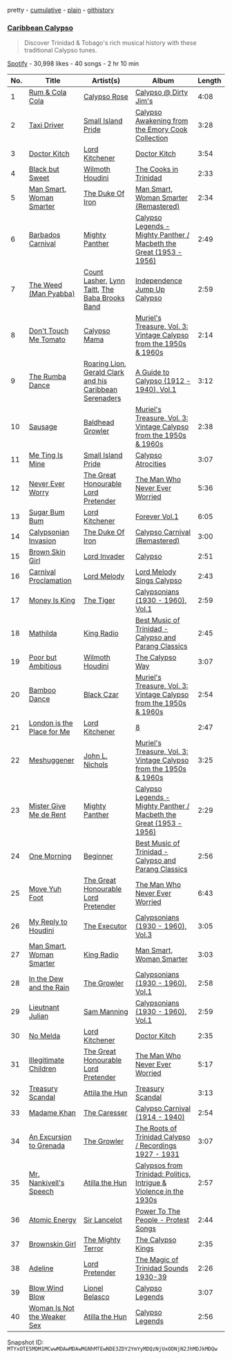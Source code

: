 pretty - [cumulative](/playlists/cumulative/37i9dQZF1DX6QlnUtJCO12.md) - [plain](/playlists/plain/37i9dQZF1DX6QlnUtJCO12) - [githistory](https://github.githistory.xyz/mackorone/spotify-playlist-archive/blob/main/playlists/plain/37i9dQZF1DX6QlnUtJCO12)

### [Caribbean Calypso](https://open.spotify.com/playlist/37i9dQZF1DX6QlnUtJCO12)

> Discover Trinidad & Tobago's rich musical history with these traditional Calypso tunes.

[Spotify](https://open.spotify.com/user/spotify) - 30,998 likes - 40 songs - 2 hr 10 min

| No. | Title | Artist(s) | Album | Length |
|---|---|---|---|---|
| 1 | [Rum & Cola Cola](https://open.spotify.com/track/6R9UbLVFg6xCwIXBwZ4ms0) | [Calypso Rose](https://open.spotify.com/artist/56QlZ0AFfkaaHyANLVkg5h) | [Calypso @ Dirty Jim's](https://open.spotify.com/album/7z7FHWRe56GRFBMflxbDVU) | 4:08 |
| 2 | [Taxi Driver](https://open.spotify.com/track/4bvPevGfBIGMujMTwpcXME) | [Small Island Pride](https://open.spotify.com/artist/7ugF6nfdSQf3Lgl58uKeCL) | [Calypso Awakening from the Emory Cook Collection](https://open.spotify.com/album/5IBNyUVIPDVZORyS0nUaRj) | 3:28 |
| 3 | [Doctor Kitch](https://open.spotify.com/track/773m3sHG4pIBk0daUTl431) | [Lord Kitchener](https://open.spotify.com/artist/7FL6vuQ7VGJvOiZUukHAcK) | [Doctor Kitch](https://open.spotify.com/album/6ZgbMHl4E3T6Cvjat6XZGa) | 3:54 |
| 4 | [Black but Sweet](https://open.spotify.com/track/657JgYEGUo3gKjn2PCSVpw) | [Wilmoth Houdini](https://open.spotify.com/artist/62vfc9z4z77qmgqTKXNb5S) | [The Cooks in Trinidad](https://open.spotify.com/album/4R9XWdsiThwOaF8OX9vs4M) | 2:33 |
| 5 | [Man Smart, Woman Smarter](https://open.spotify.com/track/5bjWqqJdM85zPvVHnXlEui) | [The Duke Of Iron](https://open.spotify.com/artist/24SUuBMfJRRKPZxkTJ8p81) | [Man Smart, Woman Smarter \(Remastered\)](https://open.spotify.com/album/7ueOZmQbgjo5U1wRn4gUAs) | 2:34 |
| 6 | [Barbados Carnival](https://open.spotify.com/track/6VImP09GCjqLbOLY3S9S0z) | [Mighty Panther](https://open.spotify.com/artist/5DORYfZoyjtG1gyqk2oCgG) | [Calypso Legends \- Mighty Panther / Macbeth the Great \(1953 \- 1956\)](https://open.spotify.com/album/5NzKDh50xiq0chFaaekcUC) | 2:49 |
| 7 | [The Weed \(Man Pyabba\)](https://open.spotify.com/track/6vFcUp67PGMjZdSKvney6Y) | [Count Lasher](https://open.spotify.com/artist/0J2rvUNb5LPOFUV3aWY6Xl), [Lynn Taitt](https://open.spotify.com/artist/2AOn8ToM1vaab3wtU74ldy), [The Baba Brooks Band](https://open.spotify.com/artist/2CvWN4mkeo5qpINkGALdgQ) | [Independence Jump Up Calypso](https://open.spotify.com/album/2dfghX8adIwzkl4LwWLoRE) | 2:59 |
| 8 | [Don't Touch Me Tomato](https://open.spotify.com/track/4T0vtk187B4c75WSc71jeq) | [Calypso Mama](https://open.spotify.com/artist/2t2wB82iIBJwcj0kVkgupy) | [Muriel's Treasure, Vol\. 3: Vintage Calypso from the 1950s & 1960s](https://open.spotify.com/album/1q2ALrnbfYsMdbNAhKPpPX) | 2:14 |
| 9 | [The Rumba Dance](https://open.spotify.com/track/1JRVPBbouJbwli9SNoZkzx) | [Roaring Lion](https://open.spotify.com/artist/5hSF1JVkIaxGR4a3Ft5F9V), [Gerald Clark and his Caribbean Serenaders](https://open.spotify.com/artist/3cAPjGaYEFZwtgtzpcvmMh) | [A Guide to Calypso \(1912 \- 1940\), Vol.1](https://open.spotify.com/album/38slaOgROCHiVUk1kaS1zK) | 3:12 |
| 10 | [Sausage](https://open.spotify.com/track/7KAvmiHCXGTcy0yl0ASOpD) | [Baldhead Growler](https://open.spotify.com/artist/7eeTpMfXaP4GgXU0NGkZK6) | [Muriel's Treasure, Vol\. 3: Vintage Calypso from the 1950s & 1960s](https://open.spotify.com/album/1q2ALrnbfYsMdbNAhKPpPX) | 2:38 |
| 11 | [Me Ting Is Mine](https://open.spotify.com/track/1OVkqIMN1QkVbSDpSOU0yt) | [Small Island Pride](https://open.spotify.com/artist/7ugF6nfdSQf3Lgl58uKeCL) | [Calypso Atrocities](https://open.spotify.com/album/4wxZvFup77TmfeOsY0spI2) | 3:07 |
| 12 | [Never Ever Worry](https://open.spotify.com/track/6GdYfhHRFRLYLIflNuzCX7) | [The Great Honourable Lord Pretender](https://open.spotify.com/artist/6wok7L7GfBNS0nOltwmopD) | [The Man Who Never Ever Worried](https://open.spotify.com/album/3cEHPnWBiQ5ZYSFCEr0gRp) | 5:36 |
| 13 | [Sugar Bum Bum](https://open.spotify.com/track/149qzbNc27hQO3EGqUjGCq) | [Lord Kitchener](https://open.spotify.com/artist/7FL6vuQ7VGJvOiZUukHAcK) | [Forever Vol.1](https://open.spotify.com/album/50ewdI3akLHpuLJRlTuYgY) | 6:05 |
| 14 | [Calypsonian Invasion](https://open.spotify.com/track/0oLlOtIYnH5kwSEOJoEarY) | [The Duke Of Iron](https://open.spotify.com/artist/24SUuBMfJRRKPZxkTJ8p81) | [Calypso Carnival \(Remastered\)](https://open.spotify.com/album/3rW38tUEFXgE1YKVkRlZFh) | 3:00 |
| 15 | [Brown Skin Girl](https://open.spotify.com/track/5IM2g33UlqKoLjjvgnP0Rp) | [Lord Invader](https://open.spotify.com/artist/1S1XUYadNLS2gkRKSxG1vl) | [Calypso](https://open.spotify.com/album/7zMd2ZyCLK83STGzNxDz5l) | 2:51 |
| 16 | [Carnival Proclamation](https://open.spotify.com/track/5k6fy2tWt4a08ffsOtjuW6) | [Lord Melody](https://open.spotify.com/artist/763Br9i2W8Zy7Qpuog90Ka) | [Lord Melody Sings Calypso](https://open.spotify.com/album/6f8R8HDMPeAnhR5NIoCu8e) | 2:43 |
| 17 | [Money Is King](https://open.spotify.com/track/4QV64XiqdMv1034h8Csp2X) | [The Tiger](https://open.spotify.com/artist/6FiS31AoA7Y5WJhDu282C8) | [Calypsonians \(1930 \- 1960\), Vol.1](https://open.spotify.com/album/4W7U6rL6f2eK4kPFk7XgHo) | 2:59 |
| 18 | [Mathilda](https://open.spotify.com/track/2KjKS6eGlwLqY9R2qPcDo6) | [King Radio](https://open.spotify.com/artist/68qRklewuFhi50agtf76un) | [Best Music of Trinidad \- Calypso and Parang Classics](https://open.spotify.com/album/3u1bMFaNp9WynOabZhGHRz) | 2:45 |
| 19 | [Poor but Ambitious](https://open.spotify.com/track/1yKL15Ahp2TD4SN0n2Jfhf) | [Wilmoth Houdini](https://open.spotify.com/artist/62vfc9z4z77qmgqTKXNb5S) | [The Calypso Way](https://open.spotify.com/album/3qLnHdkHnsJlg3YRA9xeWR) | 3:07 |
| 20 | [Bamboo Dance](https://open.spotify.com/track/2HExVDuofulaTYOEKqBo4c) | [Black Czar](https://open.spotify.com/artist/5F5nVgncAcSaCEmtrJQRcn) | [Muriel's Treasure, Vol\. 3: Vintage Calypso from the 1950s & 1960s](https://open.spotify.com/album/1q2ALrnbfYsMdbNAhKPpPX) | 2:54 |
| 21 | [London is the Place for Me](https://open.spotify.com/track/1pETAnznla509bUKb34xnS) | [Lord Kitchener](https://open.spotify.com/artist/7FL6vuQ7VGJvOiZUukHAcK) | [8](https://open.spotify.com/album/5myiV8PzZ56eKshMLoTvVH) | 2:47 |
| 22 | [Meshuggener](https://open.spotify.com/track/48oVuKnl8R6gH5CEjB5qVN) | [John L\. Nichols](https://open.spotify.com/artist/4v5ivzSlS5RaolIHZlKnXc) | [Muriel's Treasure, Vol\. 3: Vintage Calypso from the 1950s & 1960s](https://open.spotify.com/album/1q2ALrnbfYsMdbNAhKPpPX) | 3:25 |
| 23 | [Mister Give Me de Rent](https://open.spotify.com/track/0TYdFe0dwxgZUOeBkeddxD) | [Mighty Panther](https://open.spotify.com/artist/5DORYfZoyjtG1gyqk2oCgG) | [Calypso Legends \- Mighty Panther / Macbeth the Great \(1953 \- 1956\)](https://open.spotify.com/album/5NzKDh50xiq0chFaaekcUC) | 2:29 |
| 24 | [One Morning](https://open.spotify.com/track/6N8UUBvP8x2AP6PIBpghdV) | [Beginner](https://open.spotify.com/artist/4XkhEirR2JZT4fncyOxxtf) | [Best Music of Trinidad \- Calypso and Parang Classics](https://open.spotify.com/album/3u1bMFaNp9WynOabZhGHRz) | 2:56 |
| 25 | [Move Yuh Foot](https://open.spotify.com/track/5q2F1S4m2b85HpJOOl2KDQ) | [The Great Honourable Lord Pretender](https://open.spotify.com/artist/6wok7L7GfBNS0nOltwmopD) | [The Man Who Never Ever Worried](https://open.spotify.com/album/3cEHPnWBiQ5ZYSFCEr0gRp) | 6:43 |
| 26 | [My Reply to Houdini](https://open.spotify.com/track/416NGM98lMSM3EZwMHcGFL) | [The Executor](https://open.spotify.com/artist/6xJuCASaNxCSPoswqEqGur) | [Calypsonians \(1930 \- 1960\), Vol.3](https://open.spotify.com/album/4GmO9Pe5sQ7lkhnkdQlMNL) | 3:05 |
| 27 | [Man Smart, Woman Smarter](https://open.spotify.com/track/69oH5k21w7K0DfokV4zrfg) | [King Radio](https://open.spotify.com/artist/68qRklewuFhi50agtf76un) | [Man Smart, Woman Smarter](https://open.spotify.com/album/10B1IiL3qBkWUtby6bkEwa) | 3:03 |
| 28 | [In the Dew and the Rain](https://open.spotify.com/track/1dnOU5nbW5kpmRBg0uCtqy) | [The Growler](https://open.spotify.com/artist/5lwYMYhwMqdKbfseKD1TWn) | [Calypsonians \(1930 \- 1960\), Vol.1](https://open.spotify.com/album/4W7U6rL6f2eK4kPFk7XgHo) | 2:58 |
| 29 | [Lieutnant Julian](https://open.spotify.com/track/351Zm4ZUKWT7qW7rXVoFkr) | [Sam Manning](https://open.spotify.com/artist/6MFvKHJHRpB6kWx3AMvvT4) | [Calypsonians \(1930 \- 1960\), Vol.1](https://open.spotify.com/album/4W7U6rL6f2eK4kPFk7XgHo) | 2:59 |
| 30 | [No Melda](https://open.spotify.com/track/6DqNQ3UbRLwONLC0oqCS4M) | [Lord Kitchener](https://open.spotify.com/artist/7FL6vuQ7VGJvOiZUukHAcK) | [Doctor Kitch](https://open.spotify.com/album/6ZgbMHl4E3T6Cvjat6XZGa) | 2:35 |
| 31 | [Illegitimate Children](https://open.spotify.com/track/3VAJsSxUc0n4HKwndXZb87) | [The Great Honourable Lord Pretender](https://open.spotify.com/artist/6wok7L7GfBNS0nOltwmopD) | [The Man Who Never Ever Worried](https://open.spotify.com/album/3cEHPnWBiQ5ZYSFCEr0gRp) | 5:17 |
| 32 | [Treasury Scandal](https://open.spotify.com/track/7sgAXJK49YOj3LjsSs5I4L) | [Attila the Hun](https://open.spotify.com/artist/3CK4SLHGVhasR86lTSHYnG) | [Treasury Scandal](https://open.spotify.com/album/1XG5O3FvLIRwSS91hF4SBN) | 3:13 |
| 33 | [Madame Khan](https://open.spotify.com/track/2wqPVJyOERhglMyV9TdMie) | [The Caresser](https://open.spotify.com/artist/24zY3nNJ7wJ560pBrq35lY) | [Calypso Carnival \(1914 \- 1940\)](https://open.spotify.com/album/1JVKJeE0ejC7lz0pnAnijm) | 2:54 |
| 34 | [An Excursion to Grenada](https://open.spotify.com/track/2exnKM3xbU5lWi9T1WYPtL) | [The Growler](https://open.spotify.com/artist/5lwYMYhwMqdKbfseKD1TWn) | [The Roots of Trinidad Calypso / Recordings 1927 \- 1931](https://open.spotify.com/album/2kTdiNgJNIXO82P5rITM84) | 3:07 |
| 35 | [Mr\. Nankivell's Speech](https://open.spotify.com/track/6J1rPbuBjBaJdg53tjyhpG) | [Atilla the Hun](https://open.spotify.com/artist/3XgijVGUbtWr7rTQxd2uEh) | [Calypsos from Trinidad: Politics, Intrigue & Violence in the 1930s](https://open.spotify.com/album/2KeFqsujCepKC9qaCWmRS2) | 2:57 |
| 36 | [Atomic Energy](https://open.spotify.com/track/7oyKc3RgnMaSRgwNTLCDgE) | [Sir Lancelot](https://open.spotify.com/artist/35r4QU4IraKEsU0U0df0G6) | [Power To The People \- Protest Songs](https://open.spotify.com/album/00hTfZK8Ul7xuSA87iB4Lw) | 2:44 |
| 37 | [Brownskin Girl](https://open.spotify.com/track/1iCy1zwGLhsLb1dlVVyH5Y) | [The Mighty Terror](https://open.spotify.com/artist/3uTJIiOFsfmjdah5XVHeQO) | [The Calypso Kings](https://open.spotify.com/album/0dHGTVg7YgvYnEbT5ipC51) | 2:35 |
| 38 | [Adeline](https://open.spotify.com/track/4G7pVQBkEAeTyKjrB1iHD0) | [Lord Pretender](https://open.spotify.com/artist/3msiTUQJRYD0AndfwYIvUa) | [The Magic of Trinidad Sounds 1930\-39](https://open.spotify.com/album/1GTGYMM1ePRckARUd262UK) | 2:26 |
| 39 | [Blow Wind Blow](https://open.spotify.com/track/42FHEJKS0K5eEbY5hQLaAj) | [Lionel Belasco](https://open.spotify.com/artist/4cPFaFsaRAuAdh5qhZHCXf) | [Calypso Legends](https://open.spotify.com/album/2hcNJdaOsTyGg9T7c54EBJ) | 3:07 |
| 40 | [Woman Is Not the Weaker Sex](https://open.spotify.com/track/3TdWiZMMN9oTToEi51e8ji) | [Atilla the Hun](https://open.spotify.com/artist/3XgijVGUbtWr7rTQxd2uEh) | [Calypso Legends](https://open.spotify.com/album/2hcNJdaOsTyGg9T7c54EBJ) | 2:56 |

Snapshot ID: `MTYxOTE5MDM1MCwwMDAwMDAwMGNhMTEwNDE3ZDY2YmYyMDQzNjUxODNjN2JhMDJkMDQw`
